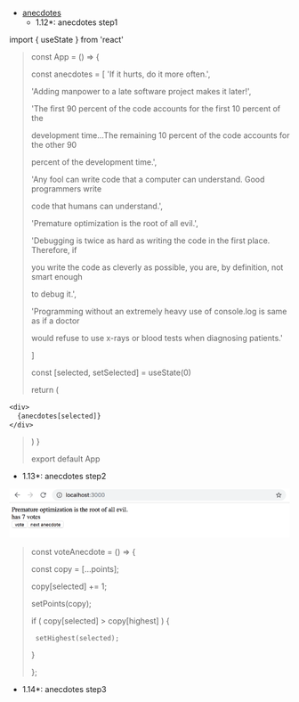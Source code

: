- [anecdotes](https://fullstackopen.com/en/part1/a_more_complex_state_debugging_react_apps)
   - 1.12*: anecdotes step1

import { useState } from 'react'

>const App = () => {
>
>  const anecdotes = [
>    'If it hurts, do it more often.',
>
>    'Adding manpower to a late software project makes it later!',
>
>    'The first 90 percent of the code accounts for the first 10 percent of the 
>
>development time...The remaining 10 percent of the code accounts for the other 90 
>
>percent of the development time.',
>
>    'Any fool can write code that a computer can understand. Good programmers write 
>
>code that humans can understand.',
>
>    'Premature optimization is the root of all evil.',
>
>    'Debugging is twice as hard as writing the code in the first place. Therefore, if 
>
>you write the code as cleverly as possible, you are, by definition, not smart enough 
>
>to debug it.',
>
>    'Programming without an extremely heavy use of console.log is same as if a doctor 
>
>would refuse to use x-rays or blood tests when diagnosing patients.'
>
>  ]
>   
>  const [selected, setSelected] = useState(0)
>
>  return (

    <div>
      {anecdotes[selected]}
    </div>

>   )
>}
>
>export default App

   - 1.13*: anecdotes step2
   
![Expand your application so that you can vote for the displayed anecdote.](./19a.png)

>const voteAnecdote = () => {
>
>    const copy = [...points];
>
>    copy[selected] += 1;
>
>    setPoints(copy);
>
>    if ( copy[selected] > copy[highest] ) {
>
>      setHighest(selected);
>
>    }
>
>  };
   - 1.14*: anecdotes step3
